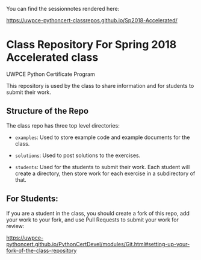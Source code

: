 You can find the sessionnotes rendered here:

https://uwpce-pythoncert-classrepos.github.io/Sp2018-Accelerated/

# Class Repository For Spring 2018 Accelerated class

UWPCE Python Certificate Program

This repository is used by the class to share information and for students to submit their work.

## Structure of the Repo

The class repo has three top level directories:

* `examples`: Used to store example code and example documents for the class.

* `solutions`: Used to post solutions to the exercises.

* `students`: Used for the students to submit their work. Each student will create
a directory, then store work for each exercise in a subdirectory of that.

## For Students:

If you are a student in the class, you should create a fork of this repo, add your work to your fork, and use Pull Requests to submit your work for review:

https://uwpce-pythoncert.github.io/PythonCertDevel/modules/Git.html#setting-up-your-fork-of-the-class-repository


